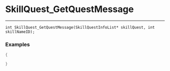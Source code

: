 # SkillQuest_GetQuestMessage
---
```
int SkillQuest_GetQuestMessage(SkillQuestInfoList* skillQuest, int skillNameID);
```

### Examples
```cpp - C++
{

}
```

